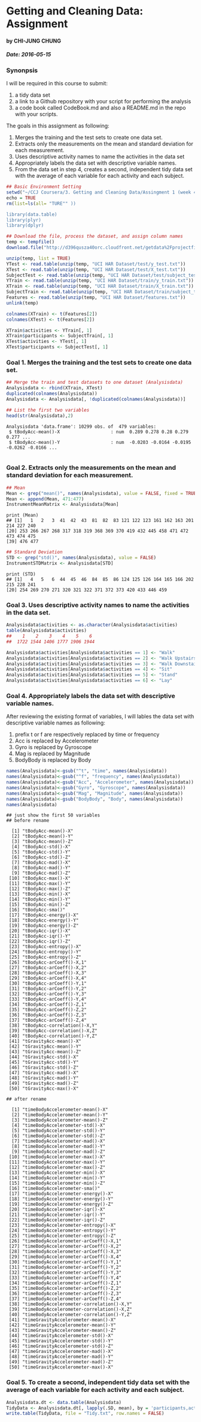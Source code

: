 Getting and Cleaning Data: Assignment 
========================================
#### by CHI-JUNG CHUNG   
##### Date: 2016-05-15
        
        
### Synonpsis  

I will be required in this course to submit: 
1) a tidy data set
2) a link to a Github repository with your script for performing the analysis
3) a code book called CodeBook.md and also a README.md in the repo with your scripts. 

The goals in this assignment as following:

1) Merges the training and the test sets to create one data set.
2) Extracts only the measurements on the mean and standard deviation for each measurement.
3) Uses descriptive activity names to name the activities in the data set
4) Appropriately labels the data set with descriptive variable names.
5) From the data set in step 4, creates a second, independent tidy data set with the average of each variable for each activity and each subject.


```r
## Basic Environment Setting
setwd("~/CCJ Coursera/3. Getting and Cleaning Data/Assingment 1 (week 4)")
echo = TRUE
rm(list=ls(all= "TURE"" ))

library(data.table)
library(plyr)
library(dplyr)
```

```r
## Download the file, process the dataset, and assign column names
temp <- tempfile()
download.file("http://d396qusza40orc.cloudfront.net/getdata%2Fprojectfiles%2FUCI%20HAR%20Dataset.zip",temp)

unzip(temp, list = TRUE) 
YTest <- read.table(unzip(temp, "UCI HAR Dataset/test/y_test.txt"))
XTest <- read.table(unzip(temp, "UCI HAR Dataset/test/X_test.txt"))
SubjectTest <- read.table(unzip(temp, "UCI HAR Dataset/test/subject_test.txt"))
YTrain <- read.table(unzip(temp, "UCI HAR Dataset/train/y_train.txt"))
XTrain <- read.table(unzip(temp, "UCI HAR Dataset/train/X_train.txt"))
SubjectTrain <- read.table(unzip(temp, "UCI HAR Dataset/train/subject_train.txt"))
Features <- read.table(unzip(temp, "UCI HAR Dataset/features.txt"))
unlink(temp) 

colnames(XTrain) <- t(Features[2])
colnames(XTest) <- t(Features[2])

XTrain$activities <- YTrain[, 1]
XTrain$participants <- SubjectTrain[, 1]
XTest$activities <- YTest[, 1]
XTest$participants <- SubjectTest[, 1]
```

### Goal 1. Merges the training and the test sets to create one data set.

```r
## Merge the train and test datasets to one dataset (Analysisdata) 
Analysisdata <- rbind(XTrain, XTest)
duplicated(colnames(Analysisdata))
Analysisdata <- Analysisdata[, !duplicated(colnames(Analysisdata))]

## List the first two variables
head(str(Analysisdata),2)
```
```
Analysisdata 'data.frame': 10299 obs. of  479 variables:
 $ tBodyAcc-mean()-X                   : num  0.289 0.278 0.28 0.279 0.277 ...
 $ tBodyAcc-mean()-Y                   : num  -0.0203 -0.0164 -0.0195 -0.0262 -0.0166 ...
 
```

### Goal 2. Extracts only the measurements on the mean and standard deviation for each measurement.

```r
## Mean
Mean <- grep("mean()", names(Analysisdata), value = FALSE, fixed = TRUE)
Mean <- append(Mean, 471:477)
InstrumentMeanMatrix <- Analysisdata[Mean]
```
```
print (Mean)
## [1]   1   2   3  41  42  43  81  82  83 121 122 123 161 162 163 201 214 227 240
[20] 253 266 267 268 317 318 319 368 369 370 419 432 445 458 471 472 473 474 475
[39] 476 477
```

```r
## Standard Deviation
STD <- grep("std()", names(Analysisdata), value = FALSE)
InstrumentSTDMatrix <- Analysisdata[STD]
```
```
print (STD)
## [1]   4   5   6  44  45  46  84  85  86 124 125 126 164 165 166 202 215 228 241
[20] 254 269 270 271 320 321 322 371 372 373 420 433 446 459
```

### Goal 3. Uses descriptive activity names to name the activities in the data set.

```r
Analysisdata$activities <- as.character(Analysisdata$activities)
table(Analysisdata$activities)
##    1    2    3    4    5    6 
##  1722 1544 1406 1777 1906 1944

Analysisdata$activities[Analysisdata$activities == 1] <- "Walk"
Analysisdata$activities[Analysisdata$activities == 2] <- "Walk Upstairs"
Analysisdata$activities[Analysisdata$activities == 3] <- "Walk Downstairs"
Analysisdata$activities[Analysisdata$activities == 4] <- "Sit"
Analysisdata$activities[Analysisdata$activities == 5] <- "Stand"
Analysisdata$activities[Analysisdata$activities == 6] <- "Lay"

```

### Goal 4. Appropriately labels the data set with descriptive variable names.


After reviewing the existing format of variables, I will lables the data set with descriptive variable names as following:

1. prefix t or f are respectively replaced by time or frequency
2. Acc is replaced by Accelerometer
3. Gyro is replaced by Gyroscope
4. Mag is replaced by Magnitude
5. BodyBody is replaced by Body

```r
names(Analysisdata)<-gsub("^t", "time", names(Analysisdata))
names(Analysisdata)<-gsub("^f", "frequency", names(Analysisdata))
names(Analysisdata)<-gsub("Acc", "Accelerometer", names(Analysisdata))
names(Analysisdata)<-gsub("Gyro", "Gyroscope", names(Analysisdata))
names(Analysisdata)<-gsub("Mag", "Magnitude", names(Analysisdata))
names(Analysisdata)<-gsub("BodyBody", "Body", names(Analysisdata))
names(Analysisdata)
```
```
## just show the first 50 variables
## before rename

  [1] "tBodyAcc-mean()-X"                   
  [2] "tBodyAcc-mean()-Y"                   
  [3] "tBodyAcc-mean()-Z"                   
  [4] "tBodyAcc-std()-X"                    
  [5] "tBodyAcc-std()-Y"                    
  [6] "tBodyAcc-std()-Z"                    
  [7] "tBodyAcc-mad()-X"                    
  [8] "tBodyAcc-mad()-Y"                    
  [9] "tBodyAcc-mad()-Z"                    
 [10] "tBodyAcc-max()-X"                    
 [11] "tBodyAcc-max()-Y"                    
 [12] "tBodyAcc-max()-Z"                    
 [13] "tBodyAcc-min()-X"                    
 [14] "tBodyAcc-min()-Y"                    
 [15] "tBodyAcc-min()-Z"                    
 [16] "tBodyAcc-sma()"                      
 [17] "tBodyAcc-energy()-X"                 
 [18] "tBodyAcc-energy()-Y"                 
 [19] "tBodyAcc-energy()-Z"                 
 [20] "tBodyAcc-iqr()-X"                    
 [21] "tBodyAcc-iqr()-Y"                    
 [22] "tBodyAcc-iqr()-Z"                    
 [23] "tBodyAcc-entropy()-X"                
 [24] "tBodyAcc-entropy()-Y"                
 [25] "tBodyAcc-entropy()-Z"                
 [26] "tBodyAcc-arCoeff()-X,1"              
 [27] "tBodyAcc-arCoeff()-X,2"              
 [28] "tBodyAcc-arCoeff()-X,3"              
 [29] "tBodyAcc-arCoeff()-X,4"              
 [30] "tBodyAcc-arCoeff()-Y,1"              
 [31] "tBodyAcc-arCoeff()-Y,2"              
 [32] "tBodyAcc-arCoeff()-Y,3"              
 [33] "tBodyAcc-arCoeff()-Y,4"              
 [34] "tBodyAcc-arCoeff()-Z,1"              
 [35] "tBodyAcc-arCoeff()-Z,2"              
 [36] "tBodyAcc-arCoeff()-Z,3"              
 [37] "tBodyAcc-arCoeff()-Z,4"              
 [38] "tBodyAcc-correlation()-X,Y"          
 [39] "tBodyAcc-correlation()-X,Z"          
 [40] "tBodyAcc-correlation()-Y,Z"          
 [41] "tGravityAcc-mean()-X"                
 [42] "tGravityAcc-mean()-Y"                
 [43] "tGravityAcc-mean()-Z"                
 [44] "tGravityAcc-std()-X"                 
 [45] "tGravityAcc-std()-Y"                 
 [46] "tGravityAcc-std()-Z"                 
 [47] "tGravityAcc-mad()-X"                 
 [48] "tGravityAcc-mad()-Y"                 
 [49] "tGravityAcc-mad()-Z"                 
 [50] "tGravityAcc-max()-X"
 
## after rename

  [1] "timeBodyAccelerometer-mean()-X"                    
  [2] "timeBodyAccelerometer-mean()-Y"                    
  [3] "timeBodyAccelerometer-mean()-Z"                    
  [4] "timeBodyAccelerometer-std()-X"                     
  [5] "timeBodyAccelerometer-std()-Y"                     
  [6] "timeBodyAccelerometer-std()-Z"                     
  [7] "timeBodyAccelerometer-mad()-X"                     
  [8] "timeBodyAccelerometer-mad()-Y"                     
  [9] "timeBodyAccelerometer-mad()-Z"                     
 [10] "timeBodyAccelerometer-max()-X"                     
 [11] "timeBodyAccelerometer-max()-Y"                     
 [12] "timeBodyAccelerometer-max()-Z"                     
 [13] "timeBodyAccelerometer-min()-X"                     
 [14] "timeBodyAccelerometer-min()-Y"                     
 [15] "timeBodyAccelerometer-min()-Z"                     
 [16] "timeBodyAccelerometer-sma()"                       
 [17] "timeBodyAccelerometer-energy()-X"                  
 [18] "timeBodyAccelerometer-energy()-Y"                  
 [19] "timeBodyAccelerometer-energy()-Z"                  
 [20] "timeBodyAccelerometer-iqr()-X"                     
 [21] "timeBodyAccelerometer-iqr()-Y"                     
 [22] "timeBodyAccelerometer-iqr()-Z"                     
 [23] "timeBodyAccelerometer-entropy()-X"                 
 [24] "timeBodyAccelerometer-entropy()-Y"                 
 [25] "timeBodyAccelerometer-entropy()-Z"                 
 [26] "timeBodyAccelerometer-arCoeff()-X,1"               
 [27] "timeBodyAccelerometer-arCoeff()-X,2"               
 [28] "timeBodyAccelerometer-arCoeff()-X,3"               
 [29] "timeBodyAccelerometer-arCoeff()-X,4"               
 [30] "timeBodyAccelerometer-arCoeff()-Y,1"               
 [31] "timeBodyAccelerometer-arCoeff()-Y,2"               
 [32] "timeBodyAccelerometer-arCoeff()-Y,3"               
 [33] "timeBodyAccelerometer-arCoeff()-Y,4"               
 [34] "timeBodyAccelerometer-arCoeff()-Z,1"               
 [35] "timeBodyAccelerometer-arCoeff()-Z,2"               
 [36] "timeBodyAccelerometer-arCoeff()-Z,3"               
 [37] "timeBodyAccelerometer-arCoeff()-Z,4"               
 [38] "timeBodyAccelerometer-correlation()-X,Y"           
 [39] "timeBodyAccelerometer-correlation()-X,Z"           
 [40] "timeBodyAccelerometer-correlation()-Y,Z"           
 [41] "timeGravityAccelerometer-mean()-X"                 
 [42] "timeGravityAccelerometer-mean()-Y"                 
 [43] "timeGravityAccelerometer-mean()-Z"                 
 [44] "timeGravityAccelerometer-std()-X"                  
 [45] "timeGravityAccelerometer-std()-Y"                  
 [46] "timeGravityAccelerometer-std()-Z"                  
 [47] "timeGravityAccelerometer-mad()-X"                  
 [48] "timeGravityAccelerometer-mad()-Y"                  
 [49] "timeGravityAccelerometer-mad()-Z"                  
 [50] "timeGravityAccelerometer-max()-X"
```

### Goal 5. To create a second, independent tidy data set with the average of each variable for each activity and each subject.

```r
Analysisdata.dt <- data.table(Analysisdata)
TidyData <- Analysisdata.dt[, lapply(.SD, mean), by = 'participants,activities']
write.table(TidyData, file = "Tidy.txt", row.names = FALSE)

```
